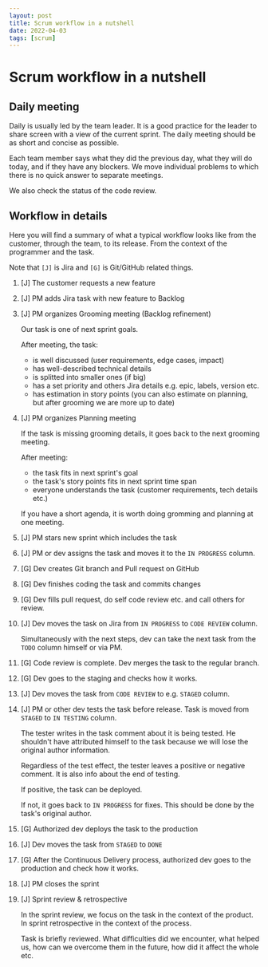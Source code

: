 ```yaml
---
layout: post
title: Scrum workflow in a nutshell
date: 2022-04-03
tags: [scrum]
---
```


# Scrum workflow in a nutshell

## Daily meeting

Daily is usually led by the team leader. It is a good practice for the leader to share screen with a view of the current sprint. The daily meeting should be as short and concise as possible.

Each team member says what they did the previous day, what they will do today, and if they have any blockers. We move individual problems to which there is no quick answer to separate meetings.

We also check the status of the code review.

## Workflow in details

Here you will find a summary of what a typical workflow looks like from the customer, through the team, to its release. From the context of the programmer and the task.

Note that `[J]` is Jira and `[G]` is Git/GitHub related things.

1. [J] The customer requests a new feature
2. [J] PM adds Jira task with new feature to Backlog
3. [J] PM organizes Grooming meeting (Backlog refinement)

   Our task is one of next sprint goals.

   After meeting, the task:

   - is well discussed (user requirements, edge cases, impact)
   - has well-described technical details
   - is splitted into smaller ones (if big)
   - has a set priority and others Jira details e.g. epic, labels, version etc.
   - has estimation in story points (you can also estimate on planning, but after grooming we are more up to date)

4. [J] PM organizes Planning meeting

   If the task is missing grooming details, it goes back to the next grooming meeting.

   After meeting:

   - the task fits in next sprint's goal
   - the task's story points fits in next sprint time span
   - everyone understands the task (customer requirements, tech details etc.)

   If you have a short agenda, it is worth doing gromming and planning at one meeting.

5. [J] PM stars new sprint which includes the task

6. [J] PM or dev assigns the task and moves it to the `IN PROGRESS` column.

7. [G] Dev creates Git branch and Pull request on GitHub

8. [G] Dev finishes coding the task and commits changes

9. [G] Dev fills pull request, do self code review etc. and call others for review.

10. [J] Dev moves the task on Jira from `IN PROGRESS` to `CODE REVIEW` column.

    Simultaneously with the next steps, dev can take the next task from the `TODO` column himself or via PM.

11. [G] Code review is complete. Dev merges the task to the regular branch.

12. [G] Dev goes to the staging and checks how it works.

13. [J] Dev moves the task from `CODE REVIEW` to e.g. `STAGED` column.

14. [J] PM or other dev tests the task before release. Task is moved from `STAGED` to `IN TESTING` column.

    The tester writes in the task comment about it is being tested. He shouldn't have attributed himself to the task because we will lose the original author information.

    Regardless of the test effect, the tester leaves a positive or negative comment. It is also info about the end of testing.

    If positive, the task can be deployed.

    If not, it goes back to `IN PROGRESS` for fixes. This should be done by the task's original author.

15. [G] Authorized dev deploys the task to the production

16. [J] Dev moves the task from `STAGED` to `DONE`

17. [G] After the Continuous Delivery process, authorized dev goes to the production and check how it works.

18. [J] PM closes the sprint

19. [J] Sprint review & retrospective

    In the sprint review, we focus on the task in the context of the product. In sprint retrospective in the context of the process.

    Task is briefly reviewed. What difficulties did we encounter, what helped us, how can we overcome them in the future, how did it affect the whole etc.
